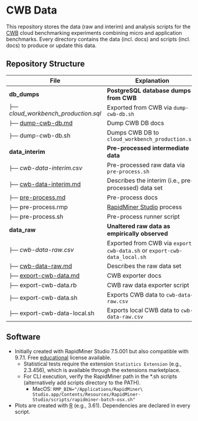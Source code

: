# CWB Data

This repository stores the data (raw and interim) and analysis scripts for the [CWB](https://github.com/sealuzh/cloud-workbench) cloud benchmarking experiments combining micro and application benchmarks.
Every directory contains the data (incl. docs) and scripts (incl. docs) to produce or update this data.

## Repository Structure

| File | Explanation |
| --- | --- |
| **db_dumps** | **PostgreSQL database dumps from CWB** |
| `├──` *cloud_workbench_production.sql* | Exported from CWB via `dump-cwb-db.sh` |
| `├──` [dump-cwb-db.md](db_dumps/dump-cwb-db.md) | Dump CWB DB docs |
| `├──` dump-cwb-db.sh | Dumps CWB DB to `cloud_workbench_production.sql` |
| **data_interim** | **Pre-processed intermediate data** |
| `├──` *cwb-data-interim.csv* | Pre-processed raw data via `pre-process.sh` |
| `├──` [cwb-data-interim.md](data_interim/cwb-data-interim.md) | Describes the interim (i.e., pre-processed) data set |
| `├──` [pre-process.md](data_interim/pre-process.md) | Pre-process docs |
| `├──` pre-process.rmp | [RapidMiner Studio](https://rapidminer.com/products/studio/) process |
| `├──` pre-process.sh | Pre-process runner script |
| **data_raw** | **Unaltered raw data as empirically observed** |
| `├──` *cwb-data-raw.csv* | Exported from CWB via `export-cwb-data.sh` or `export-cwb-data_local.sh` |
| `├──` [cwb-data-raw.md](data_raw/cwb-data-raw.md) | Describes the raw data set |
| `├──` [export-cwb-data.md](data_raw/export-cwb-data.md) | CWB exporter docs |
| `├──` export-cwb-data.rb | CWB raw data exporter script |
| `├──` export-cwb-data.sh | Exports CWB data to `cwb-data-raw.csv` |
| `├──` export-cwb-data-local.sh | Exports local CWB data to `cwb-data-raw.csv` |

## Software

* Initially created with RapidMiner Studio 7.5.001 but also compatible with 9.7.1. Free [educational](https://rapidminer.com/educational-program/) license available.
  * Statistical tests require the extension `Statistics Extension` (e.g., 2.3.456), which is available through the extensions marketplace.
  * For CLI execution, verify the RapidMiner path in the *.sh scripts (alternatively add scripts directory to the PATH).
    * MacOS: `RMP_BIN="/Applications/RapidMiner\ Studio.app/Contents/Resources/RapidMiner-Studio/scripts/rapidminer-batch-osx.sh"`
* Plots are created with [R](https://www.r-project.org/about.html) (e.g., 3.61). Dependencies are declared in every script.
